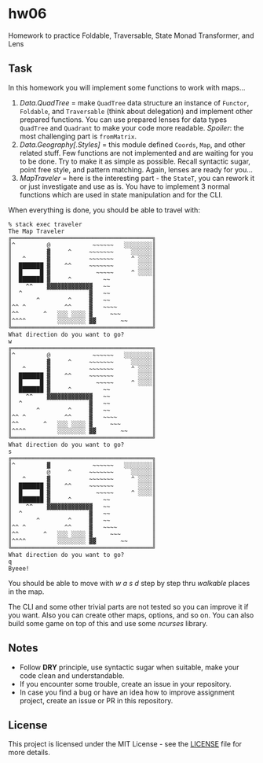 # hw06

Homework to practice Foldable, Traversable, State Monad Transformer, and Lens

## Task

In this homework you will implement some functions to work with maps...

1. *Data.QuadTree* = make `QuadTree` data structure an instance of `Functor`, `Foldable`, and `Traversable` (think about delegation) and implement other prepared functions. You can use prepared lenses for data types `QuadTree` and `Quadrant` to make your code more readable. *Spoiler*: the most challenging part is `fromMatrix`.
2. *Data.Geography[.Styles]* = this module defined `Coords`, `Map`, and other related stuff. Few functions are not implemented and are waiting for you to be done. Try to make it as simple as possible. Recall syntactic sugar, point free style, and pattern matching. Again, lenses are ready for you...
3. *MapTraveler* = here is the interesting part - the `StateT`, you can rework it or just investigate and use as is. You have to implement 3 normal functions which are used in state manipulation and for the CLI.

When everything is done, you should be able to travel with:

```
% stack exec traveler
The Map Traveler
╔════════════════════════════════════════╗
║^         @            ~~~~~~   ░░░░░░░░║
║          ▓     ^     ~~~~~~~     ░░░░░░║
║   ^      ▓           ~~~~~~~     ^ ░░░░║
║  ███████ ▓    ^^     ~~~~~~~       ░░░░║
║  █     █ ▓             ~~~~~     ^ ░░░░║
║  ███████ ▓     ^         ~~            ║
║    ^^    ▓▓▓▓▓▓▓▓▓▓▓▓▓   ~~            ║
║  ^                   ▓   ~~            ║
║       ^        ^     ▓   ~~            ║
║^^ ^           ^^     ▓   ~~~~          ║
║^^       ^   ░░░ ░░░░ ▓     ~~~         ║
║^^^^         ░░░░░░░░ ▓▓       ~~       ║
╚════════════════════════════════════════╝
What direction do you want to go?
w
╔════════════════════════════════════════╗
║^         @            ~~~~~~   ░░░░░░░░║
║          ▓     ^     ~~~~~~~     ░░░░░░║
║   ^      ▓           ~~~~~~~     ^ ░░░░║
║  ███████ ▓    ^^     ~~~~~~~       ░░░░║
║  █     █ ▓             ~~~~~     ^ ░░░░║
║  ███████ ▓     ^         ~~            ║
║    ^^    ▓▓▓▓▓▓▓▓▓▓▓▓▓   ~~            ║
║  ^                   ▓   ~~            ║
║       ^        ^     ▓   ~~            ║
║^^ ^           ^^     ▓   ~~~~          ║
║^^       ^   ░░░ ░░░░ ▓     ~~~         ║
║^^^^         ░░░░░░░░ ▓▓       ~~       ║
╚════════════════════════════════════════╝
What direction do you want to go?
s
╔════════════════════════════════════════╗
║^         ▓            ~~~~~~   ░░░░░░░░║
║          @     ^     ~~~~~~~     ░░░░░░║
║   ^      ▓           ~~~~~~~     ^ ░░░░║
║  ███████ ▓    ^^     ~~~~~~~       ░░░░║
║  █     █ ▓             ~~~~~     ^ ░░░░║
║  ███████ ▓     ^         ~~            ║
║    ^^    ▓▓▓▓▓▓▓▓▓▓▓▓▓   ~~            ║
║  ^                   ▓   ~~            ║
║       ^        ^     ▓   ~~            ║
║^^ ^           ^^     ▓   ~~~~          ║
║^^       ^   ░░░ ░░░░ ▓     ~~~         ║
║^^^^         ░░░░░░░░ ▓▓       ~~       ║
╚════════════════════════════════════════╝
What direction do you want to go?
q
Byeee!
```

You should be able to move with *w a s d* step by step thru *walkable* places in the map.

The CLI and some other trivial parts are not tested so you can improve it if you want. Also you can create other maps, options, and so on. You can also build some game on top of this and use some *ncurses* library.

## Notes

  * Follow **DRY** principle, use syntactic sugar when suitable, make your code clean and understandable.
  * If you encounter some trouble, create an issue in your repository.
  * In case you find a bug or have an idea how to improve assignment project, create an issue or PR in this repository.

## License

This project is licensed under the MIT License - see the [LICENSE](LICENSE)
file for more details.
